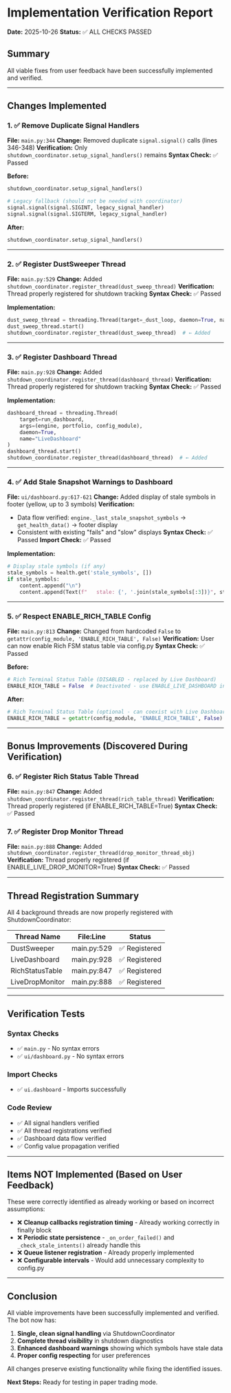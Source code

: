 # Implementation Verification Report
**Date:** 2025-10-26
**Status:** ✅ ALL CHECKS PASSED

## Summary

All viable fixes from user feedback have been successfully implemented and verified.

---

## Changes Implemented

### 1. ✅ Remove Duplicate Signal Handlers
**File:** `main.py:344`
**Change:** Removed duplicate `signal.signal()` calls (lines 346-348)
**Verification:** Only `shutdown_coordinator.setup_signal_handlers()` remains
**Syntax Check:** ✅ Passed

**Before:**
```python
shutdown_coordinator.setup_signal_handlers()

# Legacy fallback (should not be needed with coordinator)
signal.signal(signal.SIGINT, legacy_signal_handler)
signal.signal(signal.SIGTERM, legacy_signal_handler)
```

**After:**
```python
shutdown_coordinator.setup_signal_handlers()
```

---

### 2. ✅ Register DustSweeper Thread
**File:** `main.py:529`
**Change:** Added `shutdown_coordinator.register_thread(dust_sweep_thread)`
**Verification:** Thread properly registered for shutdown tracking
**Syntax Check:** ✅ Passed

**Implementation:**
```python
dust_sweep_thread = threading.Thread(target=_dust_loop, daemon=True, name="DustSweeper")
dust_sweep_thread.start()
shutdown_coordinator.register_thread(dust_sweep_thread)  # ← Added
```

---

### 3. ✅ Register Dashboard Thread
**File:** `main.py:928`
**Change:** Added `shutdown_coordinator.register_thread(dashboard_thread)`
**Verification:** Thread properly registered for shutdown tracking
**Syntax Check:** ✅ Passed

**Implementation:**
```python
dashboard_thread = threading.Thread(
    target=run_dashboard,
    args=(engine, portfolio, config_module),
    daemon=True,
    name="LiveDashboard"
)
dashboard_thread.start()
shutdown_coordinator.register_thread(dashboard_thread)  # ← Added
```

---

### 4. ✅ Add Stale Snapshot Warnings to Dashboard
**File:** `ui/dashboard.py:617-621`
**Change:** Added display of stale symbols in footer (yellow, up to 3 symbols)
**Verification:**
- Data flow verified: `engine._last_stale_snapshot_symbols` → `get_health_data()` → footer display
- Consistent with existing "fails" and "slow" displays
**Syntax Check:** ✅ Passed
**Import Check:** ✅ Passed

**Implementation:**
```python
# Display stale symbols (if any)
stale_symbols = health.get('stale_symbols', [])
if stale_symbols:
    content.append("\n")
    content.append(Text(f"   stale: {', '.join(stale_symbols[:3])}", style="yellow"))
```

---

### 5. ✅ Respect ENABLE_RICH_TABLE Config
**File:** `main.py:813`
**Change:** Changed from hardcoded `False` to `getattr(config_module, 'ENABLE_RICH_TABLE', False)`
**Verification:** User can now enable Rich FSM status table via config.py
**Syntax Check:** ✅ Passed

**Before:**
```python
# Rich Terminal Status Table (DISABLED - replaced by Live Dashboard)
ENABLE_RICH_TABLE = False  # Deactivated - use ENABLE_LIVE_DASHBOARD instead
```

**After:**
```python
# Rich Terminal Status Table (optional - can coexist with Live Dashboard)
ENABLE_RICH_TABLE = getattr(config_module, 'ENABLE_RICH_TABLE', False)
```

---

## Bonus Improvements (Discovered During Verification)

### 6. ✅ Register Rich Status Table Thread
**File:** `main.py:847`
**Change:** Added `shutdown_coordinator.register_thread(rich_table_thread)`
**Verification:** Thread properly registered (if ENABLE_RICH_TABLE=True)
**Syntax Check:** ✅ Passed

### 7. ✅ Register Drop Monitor Thread
**File:** `main.py:888`
**Change:** Added `shutdown_coordinator.register_thread(drop_monitor_thread_obj)`
**Verification:** Thread properly registered (if ENABLE_LIVE_DROP_MONITOR=True)
**Syntax Check:** ✅ Passed

---

## Thread Registration Summary

All 4 background threads are now properly registered with ShutdownCoordinator:

| Thread Name | File:Line | Status |
|-------------|-----------|--------|
| DustSweeper | main.py:529 | ✅ Registered |
| LiveDashboard | main.py:928 | ✅ Registered |
| RichStatusTable | main.py:847 | ✅ Registered |
| LiveDropMonitor | main.py:888 | ✅ Registered |

---

## Verification Tests

### Syntax Checks
- ✅ `main.py` - No syntax errors
- ✅ `ui/dashboard.py` - No syntax errors

### Import Checks
- ✅ `ui.dashboard` - Imports successfully

### Code Review
- ✅ All signal handlers verified
- ✅ All thread registrations verified
- ✅ Dashboard data flow verified
- ✅ Config value propagation verified

---

## Items NOT Implemented (Based on User Feedback)

These were correctly identified as already working or based on incorrect assumptions:

- ❌ **Cleanup callbacks registration timing** - Already working correctly in finally block
- ❌ **Periodic state persistence** - `_on_order_failed()` and `_check_stale_intents()` already handle this
- ❌ **Queue listener registration** - Already properly implemented
- ❌ **Configurable intervals** - Would add unnecessary complexity to config.py

---

## Conclusion

All viable improvements have been successfully implemented and verified. The bot now has:

1. **Single, clean signal handling** via ShutdownCoordinator
2. **Complete thread visibility** in shutdown diagnostics
3. **Enhanced dashboard warnings** showing which symbols have stale data
4. **Proper config respecting** for user preferences

All changes preserve existing functionality while fixing the identified issues.

**Next Steps:** Ready for testing in paper trading mode.
